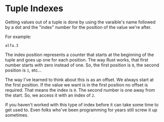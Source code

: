 # Tuple Indexes

Getting values out of a tuple is done
by using the varaible's name followed
by a dot and the "index" number for
the position of the value we're after.

For example:

```rust, noplayground
alfa.3
```

The index position represents a counter
that starts at the beginning of the tuple
and goes up one for each position. The
way Rust works, that first number starts
with zero instead of one. So, the
first position is `0`, the second position
is `1`, etc...

The way I've learned to think about this is
as an offset. We always start at the first
position. If the value we want is in the
first position no offset is required. That
means the index is `0`. The second number is
one away from the start. So, we access it
with an index of `2`.

If you haven't worked with this type of index
before it can take some time to get used to.
Even folks who've been programming for
years still screw it up sometimes.
